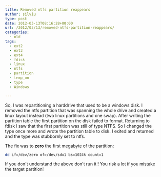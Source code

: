 ```yaml
---
title: Removed ntfs partition reappears
author: silviu
type: post
date: 2012-03-13T08:16:28+00:00
url: /2012/03/13/removed-ntfs-partition-reappears/
categories:
  - old
tags:
  - ext2
  - ext3
  - ext4
  - fdisk
  - linux
  - ntfs
  - partition
  - temp_on
  - type
  - Windows

---
```

So, I was repartitioning a harddrive that used to be a windows disk. I removed the ntfs partition that was spanning the whole drive and created a linux layout instead (two linux partitions and one swap). After writing the partition table the first partition on the disk failed to format. Returning to fdisk I saw that the first partition was still of type NTFS. So I changed the type once more and wrote the partition table to disk. I exited and returned and the type was stubbornly set to ntfs.

The fix was to **zero** the first megabyte of the partition:

```bash
dd if=/dev/zero of=/dev/sdx1 bs=1024k count=1
```

If you don't understand the above don't run it ! You risk a lot if you mistake the target partition!